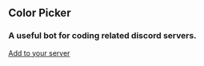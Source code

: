 ## Color Picker

### A useful bot for coding related discord servers.

[Add to your server](http://bit.ly/addColorPicker)
